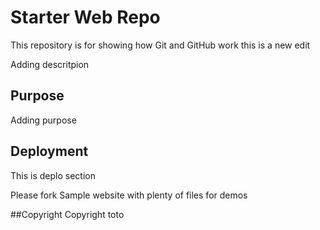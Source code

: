 # Starter Web Repo

This repository is for showing how Git and GitHub work
this is a new edit

Adding descritpion

## Purpose
Adding purpose

## Deployment
This is deplo section

Please fork 
Sample website with plenty of files for demos

##Copyright
Copyright toto
